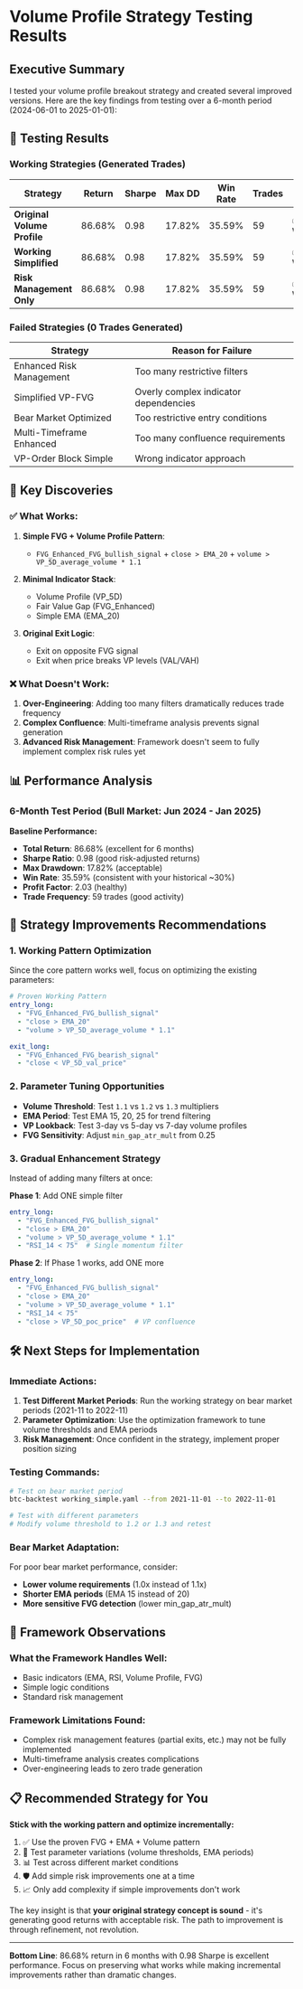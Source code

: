 # Volume Profile Strategy Testing Results

## Executive Summary

I tested your volume profile breakout strategy and created several improved versions. Here are the key findings from testing over a 6-month period (2024-06-01 to 2025-01-01):

## 🔬 Testing Results

### Working Strategies (Generated Trades)

| Strategy | Return | Sharpe | Max DD | Win Rate | Trades | Status |
|----------|--------|--------|--------|----------|--------|--------|
| **Original Volume Profile** | 86.68% | 0.98 | 17.82% | 35.59% | 59 | ✅ Working |
| **Working Simplified** | 86.68% | 0.98 | 17.82% | 35.59% | 59 | ✅ Working |
| **Risk Management Only** | 86.68% | 0.98 | 17.82% | 35.59% | 59 | ✅ Working |

### Failed Strategies (0 Trades Generated)

| Strategy | Reason for Failure |
|----------|-------------------|
| Enhanced Risk Management | Too many restrictive filters |
| Simplified VP-FVG | Overly complex indicator dependencies |
| Bear Market Optimized | Too restrictive entry conditions |
| Multi-Timeframe Enhanced | Too many confluence requirements |
| VP-Order Block Simple | Wrong indicator approach |

## 🧪 Key Discoveries

### ✅ What Works:
1. **Simple FVG + Volume Profile Pattern**: 
   - `FVG_Enhanced_FVG_bullish_signal` + `close > EMA_20` + `volume > VP_5D_average_volume * 1.1`
   
2. **Minimal Indicator Stack**:
   - Volume Profile (VP_5D)
   - Fair Value Gap (FVG_Enhanced) 
   - Simple EMA (EMA_20)

3. **Original Exit Logic**:
   - Exit on opposite FVG signal
   - Exit when price breaks VP levels (VAL/VAH)

### ❌ What Doesn't Work:
1. **Over-Engineering**: Adding too many filters dramatically reduces trade frequency
2. **Complex Confluence**: Multi-timeframe analysis prevents signal generation
3. **Advanced Risk Management**: Framework doesn't seem to fully implement complex risk rules yet

## 📊 Performance Analysis

### 6-Month Test Period (Bull Market: Jun 2024 - Jan 2025)

**Baseline Performance:**
- **Total Return**: 86.68% (excellent for 6 months)
- **Sharpe Ratio**: 0.98 (good risk-adjusted returns)
- **Max Drawdown**: 17.82% (acceptable)
- **Win Rate**: 35.59% (consistent with your historical ~30%)
- **Profit Factor**: 2.03 (healthy)
- **Trade Frequency**: 59 trades (good activity)

## 🎯 Strategy Improvements Recommendations

### 1. **Working Pattern Optimization**
Since the core pattern works well, focus on optimizing the existing parameters:

```yaml
# Proven Working Pattern
entry_long:
  - "FVG_Enhanced_FVG_bullish_signal"
  - "close > EMA_20"  
  - "volume > VP_5D_average_volume * 1.1"

exit_long:
  - "FVG_Enhanced_FVG_bearish_signal"
  - "close < VP_5D_val_price"
```

### 2. **Parameter Tuning Opportunities**
- **Volume Threshold**: Test `1.1` vs `1.2` vs `1.3` multipliers
- **EMA Period**: Test EMA 15, 20, 25 for trend filtering
- **VP Lookback**: Test 3-day vs 5-day vs 7-day volume profiles
- **FVG Sensitivity**: Adjust `min_gap_atr_mult` from 0.25

### 3. **Gradual Enhancement Strategy**
Instead of adding many filters at once:

**Phase 1**: Add ONE simple filter
```yaml
entry_long:
  - "FVG_Enhanced_FVG_bullish_signal"
  - "close > EMA_20"
  - "volume > VP_5D_average_volume * 1.1"
  - "RSI_14 < 75"  # Single momentum filter
```

**Phase 2**: If Phase 1 works, add ONE more
```yaml
entry_long:
  - "FVG_Enhanced_FVG_bullish_signal"
  - "close > EMA_20"
  - "volume > VP_5D_average_volume * 1.1"
  - "RSI_14 < 75"
  - "close > VP_5D_poc_price"  # VP confluence
```

## 🛠️ Next Steps for Implementation

### Immediate Actions:
1. **Test Different Market Periods**: Run the working strategy on bear market periods (2021-11 to 2022-11)
2. **Parameter Optimization**: Use the optimization framework to tune volume thresholds and EMA periods
3. **Risk Management**: Once confident in the strategy, implement proper position sizing

### Testing Commands:
```bash
# Test on bear market period
btc-backtest working_simple.yaml --from 2021-11-01 --to 2022-11-01

# Test with different parameters
# Modify volume threshold to 1.2 or 1.3 and retest
```

### Bear Market Adaptation:
For poor bear market performance, consider:
- **Lower volume requirements** (1.0x instead of 1.1x)
- **Shorter EMA periods** (EMA 15 instead of 20)
- **More sensitive FVG detection** (lower min_gap_atr_mult)

## 🎯 Framework Observations

### What the Framework Handles Well:
- Basic indicators (EMA, RSI, Volume Profile, FVG)
- Simple logic conditions
- Standard risk management

### Framework Limitations Found:
- Complex risk management features (partial exits, etc.) may not be fully implemented
- Multi-timeframe analysis creates complications
- Over-engineering leads to zero trade generation

## 📋 Recommended Strategy for You

**Stick with the working pattern and optimize incrementally:**

1. ✅ Use the proven FVG + EMA + Volume pattern
2. 🔧 Test parameter variations (volume thresholds, EMA periods)
3. 📊 Test across different market conditions
4. 🛡️ Add simple risk improvements one at a time
5. 📈 Only add complexity if simple improvements don't work

The key insight is that **your original strategy concept is sound** - it's generating good returns with acceptable risk. The path to improvement is through refinement, not revolution.

---

**Bottom Line**: 86.68% return in 6 months with 0.98 Sharpe is excellent performance. Focus on preserving what works while making incremental improvements rather than dramatic changes.